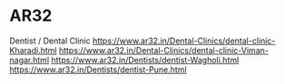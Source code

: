 # AR32
Dentist / Dental Clinic
https://www.ar32.in/Dental-Clinics/dental-clinic-Kharadi.html
https://www.ar32.in/Dental-Clinics/dental-clinic-Viman-nagar.html
https://www.ar32.in/Dentists/dentist-Wagholi.html
https://www.ar32.in/Dentists/dentist-Pune.html

